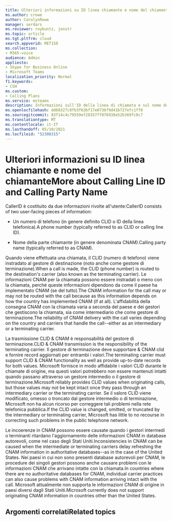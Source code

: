```yaml
---
title: Ulteriori informazioni su ID linea chiamante e nome del chiamante
ms.author: crowe
author: CarolynRowe
manager: serdars
ms.reviewer: roykuntz, jenstr
ms.topic: article
ms.tgt.pltfrm: cloud
search.appverid: MET150
ms.collection:
- M365-voice
audience: Admin
appliesto:
- Skype for Business Online
- Microsoft Teams
localization_priority: Normal
f1.keywords:
- CSH
ms.custom:
- Calling Plans
ms.service: msteams
description: Informazioni sull'ID della linea di chiamata e sul nome della parte chiamante.
ms.openlocfilehash: dd68327c8fb3f63bf17e0736f9d41b727efc1ff8
ms.sourcegitcommit: 83f14c4c79559ef28357ff076938e52b369fc0c7
ms.translationtype: MT
ms.contentlocale: it-IT
ms.lasthandoff: 05/10/2021
ms.locfileid: "52308315"
---
```

# <a name="more-about-calling-line-id-and-calling-party-name"></a><span data-ttu-id="6eb7d-103">Ulteriori informazioni su ID linea chiamante e nome del chiamante</span><span class="sxs-lookup"><span data-stu-id="6eb7d-103">More about Calling Line ID and Calling Party Name</span></span>

<span data-ttu-id="6eb7d-104">CallerID è costituito da due informazioni rivolte all'utente:</span><span class="sxs-lookup"><span data-stu-id="6eb7d-104">CallerID consists of two user-facing pieces of information:</span></span>

- <span data-ttu-id="6eb7d-105">Un numero di telefono (in genere definito CLID o ID della linea telefonica).</span><span class="sxs-lookup"><span data-stu-id="6eb7d-105">A phone number (typically referred to as CLID or calling line ID).</span></span>

- <span data-ttu-id="6eb7d-106">Nome della parte chiamante (in genere denominata CNAM).</span><span class="sxs-lookup"><span data-stu-id="6eb7d-106">Calling party name (typically referred to as CNAM).</span></span> 

<span data-ttu-id="6eb7d-107">Quando viene effettuata una chiamata, il CLID (numero di telefono) viene instradato al gestore di destinazione (noto anche come gestore di terminazione).</span><span class="sxs-lookup"><span data-stu-id="6eb7d-107">When a call is made, the CLID (phone number) is routed to the destination's carrier (also known as the terminating carrier).</span></span> <span data-ttu-id="6eb7d-108">Le informazioni CNAM per la chiamata possono essere instradati o meno con la chiamata, perché queste informazioni dipendono da come il paese ha implementato CNAM (se del tutto).</span><span class="sxs-lookup"><span data-stu-id="6eb7d-108">The CNAM information for the call may or may not be routed with the call because as this information depends on how the country has implemented CNAM (if at all).</span></span> <span data-ttu-id="6eb7d-109">L'affidabilità della consegna CNAM con la chiamata varia a seconda del paese e dei gestori che gestiscono la chiamata, sia come intermediario che come gestore di terminazione.</span><span class="sxs-lookup"><span data-stu-id="6eb7d-109">The reliability of CNAM delivery with the call varies depending on the country and carriers that handle the call--either as an intermediary or a terminating carrier.</span></span> 

<span data-ttu-id="6eb7d-110">La trasmissione CLID & CNAM è responsabilità del gestore di terminazione.</span><span class="sxs-lookup"><span data-stu-id="6eb7d-110">CLID & CNAM transmission is the responsibility of the terminating carrier.</span></span> <span data-ttu-id="6eb7d-111">Il gestore di terminazione deve supportare & CNAM clid e fornire record aggiornati per entrambi i valori.</span><span class="sxs-lookup"><span data-stu-id="6eb7d-111">The terminating carrier must support CLID & CNAM functionality as well as provide up-to-date records for both values.</span></span> <span data-ttu-id="6eb7d-112">Microsoft fornisce in modo affidabile i valori CLID durante le chiamate di origine, ma questi valori potrebbero non essere mantenuti intatti quando passano attraverso un gestore intermedio o il gestore di terminazione.</span><span class="sxs-lookup"><span data-stu-id="6eb7d-112">Microsoft reliably provides CLID values when originating calls, but those values may not be kept intact once they pass through an intermediary carrier or the terminating carrier.</span></span> <span data-ttu-id="6eb7d-113">Se il valore CLID viene modificato, omesso o troncato dal gestore intermedio o di terminazione, Microsoft non ha alcun ricorso per correggere tali problemi nella rete telefonica pubblica.</span><span class="sxs-lookup"><span data-stu-id="6eb7d-113">If the CLID value is changed, omitted, or truncated by the intermediary or terminating carrier, Microsoft has little to no recourse in correcting such problems in the public telephone network.</span></span>

<span data-ttu-id="6eb7d-114">Le incoerenze in CNAM possono essere causate quando i gestori intermedi o terminanti ritardano l'aggiornamento delle informazioni CNAM in database autorevoli, come nel caso degli Stati Uniti.</span><span class="sxs-lookup"><span data-stu-id="6eb7d-114">Inconsistencies in CNAM can be caused when the intermediate or terminating carriers delay refreshing the CNAM information in authoritative databases--as in the case of the United States.</span></span> <span data-ttu-id="6eb7d-115">Nei paesi in cui non sono presenti database autorevoli per CNAM, le procedure dei singoli gestori possono anche causare problemi con le informazioni CNAM che arrivano intatte con la chiamata.</span><span class="sxs-lookup"><span data-stu-id="6eb7d-115">In countries where there are no authoritative databases for CNAM, individual carrier practices can also cause problems with CNAM information arriving intact with the call.</span></span> <span data-ttu-id="6eb7d-116">Microsoft attualmente non supporta le informazioni CNAM di origine in paesi diversi dagli Stati Uniti.</span><span class="sxs-lookup"><span data-stu-id="6eb7d-116">Microsoft currently does not support originating CNAM information in countries other than the United States.</span></span>

## <a name="related-topics"></a><span data-ttu-id="6eb7d-117">Argomenti correlati</span><span class="sxs-lookup"><span data-stu-id="6eb7d-117">Related topics</span></span>


